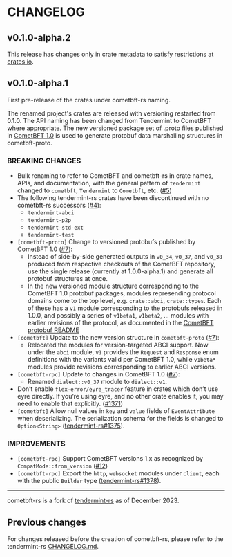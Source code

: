 # CHANGELOG

## v0.1.0-alpha.2

This release has changes only in crate metadata to satisfy
restrictions at [crates.io](https://crates.io/).

## v0.1.0-alpha.1

First pre-release of the crates under cometbft-rs naming.

The renamed project's crates are released with versioning restarted from 0.1.0.
The API naming has been changed from Tendermint to CometBFT where appropriate.
The new versioned package set of .proto files published in
[CometBFT 1.0][v1-protos] is used to generate protobuf data marshalling
structures in cometbft-proto.

[v1-protos]: https://github.com/cometbft/cometbft/tree/v1.x/proto

### BREAKING CHANGES

- Bulk renaming to refer to CometBFT and cometbft-rs in crate names, APIs, and documentation,
  with the general pattern of `tendermint` changed to `cometbft`, `Tendermint` to `Cometbft`, etc.
  ([\#5](https://github.com/cometbft/cometbft-rs/issues/5))
- The following tendermint-rs crates have been discontinued with no cometbft-rs successors
  ([\#4](https://github.com/cometbft/cometbft-rs/pull/4)):
  - `tendermint-abci`
  - `tendermint-p2p`
  - `tendermint-std-ext`
  - `tendermint-test`
- `[cometbft-proto]` Change to versioned protobufs published by CometBFT 1.0
  ([\#7](https://github.com/cometbft/cometbft-rs/pull/7)):
  * Instead of side-by-side generated outputs in `v0_34`, `v0_37`, and `v0_38`
    produced from respective checkouts of the CometBFT repository, use the
    single release (currently at 1.0.0-alpha.1) and generate all protobuf
    structures at once.
  * In the new versioned module structure corresponding to the CometBFT 1.0
    protobuf packages, modules represending protocol domains come to the top
    level, e.g. `crate::abci`, `crate::types`. Each of these has a `v1` module
    corresponding to the protobufs released in 1.0.0, and possibly a series of
    `v1beta1`, `v1beta2`, ... modules with earlier revisions of the protocol,
    as documented in the [CometBFT protobuf README](https://github.com/cometbft/cometbft/blob/main/proto/README.md)
- `[cometbft]` Update to the new version structure in `cometbft-proto` ([\#7](https://github.com/cometbft/cometbft-rs/pull/7)):
  * Relocated the modules for version-targeted ABCI support. Now under the
    `abci` module, `v1` provides the `Request` and `Response` enum definitions
    with the variants valid per CometBFT 1.0, while `v1beta*` modules provide
    revisions corresponding to earlier ABCI versions.
- `[cometbft-rpc]` Update to changes in CometBFT 1.0 ([\#7](https://github.com/cometbft/cometbft-rs/pull/7)):
  * Renamed `dialect::v0_37` module to `dialect::v1`.
- Don’t enable `flex-error/eyre_tracer` feature in crates which don’t
  use eyre directly.  If you’re using eyre, and no other crate enables
  it, you may need to enable that explicitly.
  ([\#1371](https://github.com/informalsystems/tendermint-rs/pull/1371))
- `[cometbft]` Allow null values in `key` and `value` fields of
  `EventAttribute` when deserializing. The serialization schema for the fields
  is changed to `Option<String>`
  ([tendermint-rs#1375](https://github.com/informalsystems/tendermint-rs/issues/1375)).

### IMPROVEMENTS

- `[cometbft-rpc]` Support CometBFT versions 1.x as recognized by
  `CompatMode::from_version`
  ([\#12](https://github.com/cometbft/cometbft-rs/pull/12))
- `[cometbft-rpc]` Export the `http`, `websocket`
  modules under `client`, each with the public `Builder` type
  ([tendermint-rs#1378](https://github.com/informalsystems/tendermint-rs/pull/1378)).

---

cometbft-rs is a fork of [tendermint-rs](https://github.com/informalsystems/tendermint-rs)
as of December 2023.

## Previous changes

For changes released before the creation of cometbft-rs, please refer to the tendermint-rs [CHANGELOG.md](https://github.com/informalsystems/tendermint-rs/blob/a21b24510e331426175ce0782fc581d046aa8413/CHANGELOG.md).

